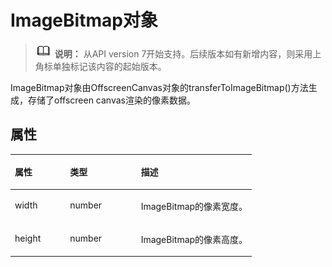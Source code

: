 # ImageBitmap对象<a name="ZH-CN_TOPIC_0000001181948861"></a>

>![](../../public_sys-resources/icon-note.gif) **说明：** 
>从API version 7开始支持。后续版本如有新增内容，则采用上角标单独标记该内容的起始版本。

ImageBitmap对象由OffscreenCanvas对象的transferToImageBitmap\(\)方法生成，存储了offscreen canvas渲染的像素数据。

## 属性<a name="section661391987"></a>

<table><thead align="left"><tr><th class="cellrowborder" valign="top" width="22.872287228722872%" id="mcps1.1.4.1.1"><p>属性</p>
</th>
<th class="cellrowborder" valign="top" width="29.352935293529352%" id="mcps1.1.4.1.2"><p>类型</p>
</th>
<th class="cellrowborder" valign="top" width="47.774777477747776%" id="mcps1.1.4.1.3"><p>描述</p>
</th>
</tr>
</thead>
<tbody><tr><td class="cellrowborder" valign="top" width="22.872287228722872%" headers="mcps1.1.4.1.1 "><p>width</p>
</td>
<td class="cellrowborder" valign="top" width="29.352935293529352%" headers="mcps1.1.4.1.2 "><p>number</p>
</td>
<td class="cellrowborder" valign="top" width="47.774777477747776%" headers="mcps1.1.4.1.3 "><p>ImageBitmap的像素宽度。</p>
</td>
</tr>
<tr><td class="cellrowborder" valign="top" width="22.872287228722872%" headers="mcps1.1.4.1.1 "><p>height</p>
</td>
<td class="cellrowborder" valign="top" width="29.352935293529352%" headers="mcps1.1.4.1.2 "><p>number</p>
</td>
<td class="cellrowborder" valign="top" width="47.774777477747776%" headers="mcps1.1.4.1.3 "><p>ImageBitmap的像素高度。</p>
</td>
</tr>
</tbody>
</table>

